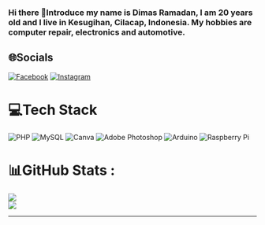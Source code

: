 ### Hi there 👋Introduce my name is Dimas Ramadan, I am 20 years old and I live in Kesugihan, Cilacap, Indonesia. My hobbies are computer repair, electronics and automotive.
## 🌐Socials
[![Facebook](https://img.shields.io/badge/Facebook-%231877F2.svg?logo=Facebook&logoColor=white)](https://facebook.com/DimasRamadan) [![Instagram](https://img.shields.io/badge/Instagram-%23E4405F.svg?logo=Instagram&logoColor=white)](https://instagram.com/dimasramadan_v2) 

# 💻Tech Stack
![PHP](https://img.shields.io/badge/php-%23777BB4.svg?style=for-the-badge&logo=php&logoColor=white) ![MySQL](https://img.shields.io/badge/mysql-%2300f.svg?style=for-the-badge&logo=mysql&logoColor=white) ![Canva](https://img.shields.io/badge/Canva-%2300C4CC.svg?style=for-the-badge&logo=Canva&logoColor=white) ![Adobe Photoshop](https://img.shields.io/badge/adobephotoshop-%2331A8FF.svg?style=for-the-badge&logo=adobephotoshop&logoColor=white) ![Arduino](https://img.shields.io/badge/-Arduino-00979D?style=for-the-badge&logo=Arduino&logoColor=white) ![Raspberry Pi](https://img.shields.io/badge/-RaspberryPi-C51A4A?style=for-the-badge&logo=Raspberry-Pi)
# 📊GitHub Stats :
![](https://github-readme-stats.vercel.app/api?username=dimasv2&theme=blue-green&hide_border=false&include_all_commits=false&count_private=false)<br/>
![](https://github-readme-streak-stats.herokuapp.com/?user=dimasv2&theme=blue-green&hide_border=false)<br/>

---

